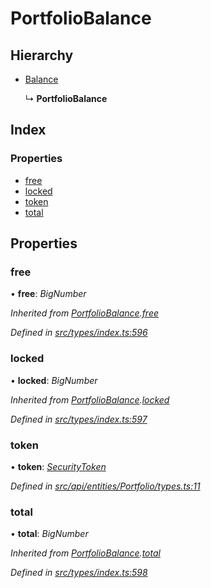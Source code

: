 # PortfolioBalance

## Hierarchy

* [Balance](balance.md)

  ↳ **PortfolioBalance**

## Index

### Properties

* [free](portfoliobalance.md#free)
* [locked](portfoliobalance.md#locked)
* [token](portfoliobalance.md#token)
* [total](portfoliobalance.md#total)

## Properties

### free

• **free**: _BigNumber_

_Inherited from_ [_PortfolioBalance_](portfoliobalance.md)_._[_free_](portfoliobalance.md#free)

_Defined in_ [_src/types/index.ts:596_](https://github.com/PolymathNetwork/polymesh-sdk/blob/bf2b7a12/src/types/index.ts#L596)

### locked

• **locked**: _BigNumber_

_Inherited from_ [_PortfolioBalance_](portfoliobalance.md)_._[_locked_](portfoliobalance.md#locked)

_Defined in_ [_src/types/index.ts:597_](https://github.com/PolymathNetwork/polymesh-sdk/blob/bf2b7a12/src/types/index.ts#L597)

### token

• **token**: [_SecurityToken_](../classes/securitytoken.md)

_Defined in_ [_src/api/entities/Portfolio/types.ts:11_](https://github.com/PolymathNetwork/polymesh-sdk/blob/bf2b7a12/src/api/entities/Portfolio/types.ts#L11)

### total

• **total**: _BigNumber_

_Inherited from_ [_PortfolioBalance_](portfoliobalance.md)_._[_total_](portfoliobalance.md#total)

_Defined in_ [_src/types/index.ts:598_](https://github.com/PolymathNetwork/polymesh-sdk/blob/bf2b7a12/src/types/index.ts#L598)

